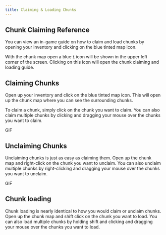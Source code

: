 ```yaml
---
title: Claiming & Loading Chunks
---
```


## Chunk Claiming Reference

You can view an in-game guide on how to claim and load chunks by opening your inventory and clicking on the blue tinted map icon.

With the chunk map open a blue `i` icon will be shown in the upper left corner of the screen. Clicking on this icon will open the chunk claiming and loading guide.

## Claiming Chunks

Open up your inventory and click on the blue tinted map icon. This will open up the chunk map where you can see the surrounding chunks.

To claim a chunk, simply click on the chunk you want to claim. You can also claim multiple chunks by clicking and dragging your mouse over the chunks you want to claim.

GIF

## Unclaiming Chunks

Unclaiming chunks is just as easy as claiming them. Open up the chunk map and right-click on the chunk you want to unclaim. You can also unclaim multiple chunks by right-clicking and dragging your mouse over the chunks you want to unclaim.

GIF

## Chunk loading

Chunk loading is nearly identical to how you would claim or unclaim chunks. Open up the chunk map and shift click on the chunk you want to load. You can also load multiple chunks by holding shift and clicking and dragging your mouse over the chunks you want to load.
